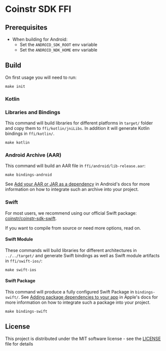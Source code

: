# Coinstr SDK FFI

## Prerequisites

* When building for Android:
  * Set the `ANDROID_SDK_ROOT` env variable
  * Set the `ANDROID_NDK_HOME` env variable

## Build

On first usage you will need to run:

```
make init
```

### Kotlin

### Libraries and Bindings

This command will build libraries for different platforms in `target/` folder and copy them to `ffi/kotlin/jniLibs`.
In addition it will generate Kotlin bindings in `ffi/kotlin/`.

```
make kotlin
```

### Android Archive (AAR)

This command will build an AAR file in `ffi/android/lib-release.aar`:

```
make bindings-android
```

See [Add your AAR or JAR as a dependency](https://developer.android.com/studio/projects/android-library#psd-add-aar-jar-dependency) in Android's docs for more information on how to integrate such an archive into your project.

### Swift

For most users, we recommend using our official Swift package: [coinstr/coinstr-sdk-swift](https://github.com/coinstr/coinstr-sdk-swift).

If you want to compile from source or need more options, read on.

#### Swift Module

These commands will build libraries for different architectures in `../../target/` and generate Swift bindings as well as Swift module artifacts in `ffi/swift-ios/`:

```
make swift-ios
```

#### Swift Package

This command will produce a fully configured Swift Package in `bindings-swift/`.
See [Adding package dependencies to your app](https://developer.apple.com/documentation/xcode/adding-package-dependencies-to-your-app) in Apple's docs for more information on how to integrate such a package into your project.

```
make bindings-swift
```

## License

This project is distributed under the MIT software license - see the [LICENSE](../../LICENSE) file for details
